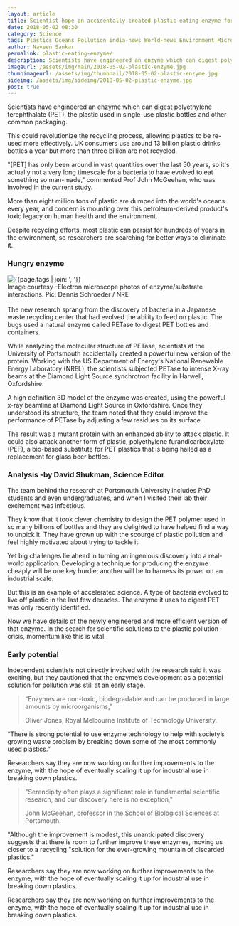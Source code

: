 ```yaml
---
layout: article
title: Scientist hope on accidentally created plastic eating enzyme for recycling
date: 2018-05-02 08:30 
category: Science
tags: Plastics Oceans Pollution india-news World-news Environment Microbiology Science Biology
author: Naveen Sankar
permalink: plastic-eating-enzyme/
description: Scientists have engineered an enzyme which can digest polyethylene terephthalate (PET), the plastic used in single-use plastic bottles and other common packaging.
imageurl: /assets/img/main/2018-05-02-plastic-enzyme.jpg
thumbimageurl: /assets/img/thumbnail/2018-05-02-plastic-enzyme.jpg
sideimg: /assets/img/sideimg/2018-05-02-plastic-enzyme.jpg
post: true
---
```


Scientists have engineered an enzyme which can digest polyethylene terephthalate (PET), the plastic used in single-use plastic bottles and other common packaging. 
<br>

This could revolutionize the recycling process, allowing plastics to be re-used more effectively. UK consumers use around 13 billion plastic drinks bottles a year but more than three billion are not recycled. 
<br>

"[PET] has only been around in vast quantities over the last 50 years, so it's actually not a very long timescale for a bacteria to have evolved to eat something so man-made," commented Prof John McGeehan, who was involved in the current study.
<br>

More than eight million tons of plastic are dumped into the world's oceans every year, and concern is mounting over this petroleum-derived product's toxic legacy on human health and the environment. 
<br>

Despite recycling efforts, most plastic can persist for hundreds of years in the environment, so researchers are searching for better ways to eliminate it.
<br>

<h3><b>Hungry enzyme</b></h3> 

<div class="article-main-img artimg2">
		<img src="{{ site.baseurl }}/assets/img/main/2018-05-02-plastic-enzyme-1.jpg" alt="{{page.tags | join: ', '}}">
</div>
<footer class="imgcc">
    Image courtesy -Electron microscope photos of enzyme/substrate interactions. Pic: Dennis Schroeder / NRE
</footer>

<br>
The new research sprang from the discovery of bacteria in a Japanese waste recycling center that had evolved the ability to feed on plastic. The bugs used a natural enzyme called PETase to digest PET bottles and containers.
<br>

While analyzing the molecular structure of PETase, scientists at the University of Portsmouth accidentally created a powerful new version of the protein. Working with the US Department of Energy's National Renewable Energy Laboratory (NREL), the scientists subjected PETase to intense X-ray beams at the Diamond Light Source synchrotron facility in Harwell, Oxfordshire.
<br>

A high definition 3D model of the enzyme was created, using the powerful x-ray beamline at Diamond Light Source in Oxfordshire. Once they understood its structure, the team noted that they could improve the performance of PETase by adjusting a few residues on its surface.
<br>

The result was a mutant protein with an enhanced ability to attack plastic. It could also attack another form of plastic, polyethylene furandicarboxylate (PEF), a bio-based substitute for PET plastics that is being hailed as a replacement for glass beer bottles.
<br>

<h3><b>Analysis -by David Shukman, Science Editor</b></h3> 
The team behind the research at Portsmouth University includes PhD students and even undergraduates, and when I visited their lab their excitement was infectious. 
<br>

They know that it took clever chemistry to design the PET polymer used in so many billions of bottles and they are delighted to have helped find a way to unpick it. They have grown up with the scourge of plastic pollution and feel highly motivated about trying to tackle it. 
<br>

Yet big challenges lie ahead in turning an ingenious discovery into a real-world application. Developing a technique for producing the enzyme cheaply will be one key hurdle; another will be to harness its power on an industrial scale.
<br>

But this is an example of accelerated science. A type of bacteria evolved to live off plastic in the last few decades. The enzyme it uses to digest PET was only recently identified. 
<br>

Now we have details of the newly engineered and more efficient version of that enzyme. In the search for scientific solutions to the plastic pollution crisis, momentum like this is vital.
<br>

<h3><b>Early potential</b></h3> 
Independent scientists not directly involved with the research said it was exciting, but they cautioned that the enzyme’s development as a potential solution for pollution was still at an early stage.
<br>
<blockquote class="blockquote">
  <p class="mb-0">“Enzymes are non-toxic, biodegradable and can be produced in large amounts by microorganisms,”
</p>
  <footer class="blockquote-footer">Oliver Jones, Royal Melbourne Institute of Technology University.</footer>
</blockquote>

“There is strong potential to use enzyme technology to help with society’s growing waste problem by breaking down some of the most commonly used plastics.” 
<br>

Researchers say they are now working on further improvements to the enzyme, with the hope of eventually scaling it up for industrial use in breaking down plastics.
<br>
<blockquote class="blockquote">
  <p class="mb-0">"Serendipity often plays a significant role in fundamental scientific research, and our discovery here is no exception,"
</p>
  <footer class="blockquote-footer">John McGeehan, professor in the School of Biological Sciences at Portsmouth.</footer>
</blockquote>

"Although the improvement is modest, this unanticipated discovery suggests that there is room to further improve these enzymes, moving us closer to a recycling "solution for the ever-growing mountain of discarded plastics." 
<br>

Researchers say they are now working on further improvements to the enzyme, with the hope of eventually scaling it up for industrial use in breaking down plastics.
<br>

Researchers say they are now working on further improvements to the enzyme, with the hope of eventually scaling it up for industrial use in breaking down plastics.
<br>